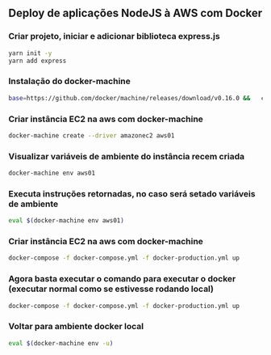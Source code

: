 ## Deploy de aplicações NodeJS à AWS com Docker


### Criar projeto, iniciar e adicionar biblioteca express.js

```sh
yarn init -y
yarn add express
```

### Instalação do docker-machine

```sh
base=https://github.com/docker/machine/releases/download/v0.16.0 &&   curl -L $base/docker-machine-$(uname -s)-$(uname -m) >/tmp/docker-machine &&   sudo install /tmp/docker-machine /usr/local/bin/docker-machine
```

### Criar instância EC2 na aws com docker-machine

```sh
docker-machine create --driver amazonec2 aws01
```

### Visualizar variáveis de ambiente do instância recem criada

```sh
docker-machine env aws01
```

### Executa instruções retornadas, no caso será setado variáveis de ambiente

```sh
eval $(docker-machine env aws01)
```


### Criar instância EC2 na aws com docker-machine

```sh
docker-compose -f docker-compose.yml -f docker-production.yml up
```

### Agora basta executar o comando para executar o docker (executar normal como se estivesse rodando local)

```sh
docker-compose -f docker-compose.yml -f docker-production.yml up
```

### Voltar para ambiente docker local

```sh
eval $(docker-machine env -u)
```
